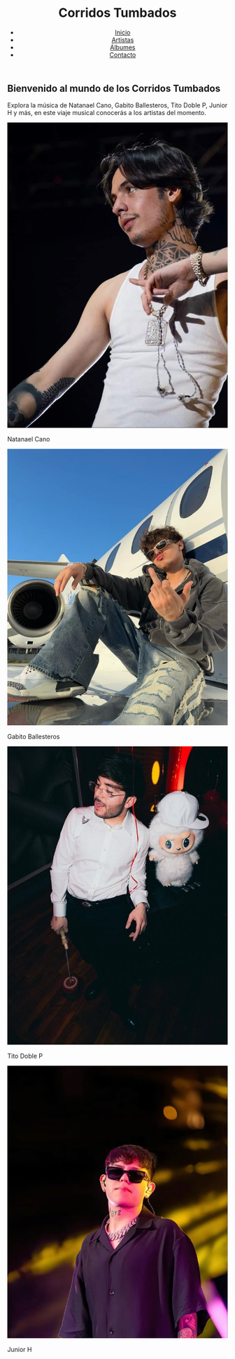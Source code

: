 
<html>
<head>
    <meta charset="UTF-8">
    <meta name="viewport" content="width=device-width, initial-scale=1.0">
    <title>Corridos Tumbados</title>
    <link rel="stylesheet" href="web.css">
</head>
<body>

<header>
    <h1 class="titulo-sitio">Corridos Tumbados</h1>
    <nav>
        <ul class="menu">
            <li><a href="#">Inicio</a></li>
            <li><a href="#">Artistas</a></li>
            <li><a href="#">Álbumes</a></li>
            <li><a href="#">Contacto</a></li>
        </ul>
    </nav>
</header>

<section class="contenido">
    <h2>Bienvenido al mundo de los Corridos Tumbados</h2>
    <p>Explora la música de Natanael Cano, Gabito Ballesteros, Tito Doble P, Junior H y más, en este viaje musical conocerás a los artistas del momento.</p>
    <div class="artistas">
        <div class="artista">
            <img src="fd3e9c4b1f556b61a53a59ad157a1691.jpg" alt="Natanael Cano">
            <p>Natanael Cano</p>
        </div>
        <div class="artista">
            <img src="221fa70b92af517d2130e01e30194f79.jpg" alt="Gabito Ballesteros">
            <p>Gabito Ballesteros</p>
        </div>
        <div class="artista">
            <img src="7f6d7829f96c9f0d2519968757304b73.jpg" alt="Tito Doble P">
            <p>Tito Doble P</p>
        </div>
        <div class="artista">
            <img src="b637d5e3c212613a76f22b9f08d6fb35.jpg" alt="Junior H">
            <p>Junior H</p>
        </div>
    </div>
</section>

</body>
</html>

